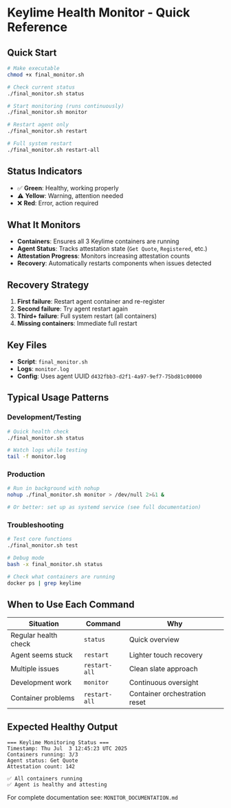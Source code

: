 # Keylime Health Monitor - Quick Reference

## Quick Start
```bash
# Make executable
chmod +x final_monitor.sh

# Check current status
./final_monitor.sh status

# Start monitoring (runs continuously)
./final_monitor.sh monitor

# Restart agent only
./final_monitor.sh restart

# Full system restart
./final_monitor.sh restart-all
```

## Status Indicators
- ✅ **Green**: Healthy, working properly
- ⚠️ **Yellow**: Warning, attention needed
- ❌ **Red**: Error, action required

## What It Monitors
- **Containers**: Ensures all 3 Keylime containers are running
- **Agent Status**: Tracks attestation state (`Get Quote`, `Registered`, etc.)
- **Attestation Progress**: Monitors increasing attestation counts
- **Recovery**: Automatically restarts components when issues detected

## Recovery Strategy
1. **First failure**: Restart agent container and re-register
2. **Second failure**: Try agent restart again
3. **Third+ failure**: Full system restart (all containers)
4. **Missing containers**: Immediate full restart

## Key Files
- **Script**: `final_monitor.sh`
- **Logs**: `monitor.log` 
- **Config**: Uses agent UUID `d432fbb3-d2f1-4a97-9ef7-75bd81c00000`

## Typical Usage Patterns

### Development/Testing
```bash
# Quick health check
./final_monitor.sh status

# Watch logs while testing
tail -f monitor.log
```

### Production
```bash
# Run in background with nohup
nohup ./final_monitor.sh monitor > /dev/null 2>&1 &

# Or better: set up as systemd service (see full documentation)
```

### Troubleshooting
```bash
# Test core functions
./final_monitor.sh test

# Debug mode
bash -x final_monitor.sh status

# Check what containers are running
docker ps | grep keylime
```

## When to Use Each Command

| Situation | Command | Why |
|-----------|---------|-----|
| Regular health check | `status` | Quick overview |
| Agent seems stuck | `restart` | Lighter touch recovery |
| Multiple issues | `restart-all` | Clean slate approach |
| Development work | `monitor` | Continuous oversight |
| Container problems | `restart-all` | Container orchestration reset |

## Expected Healthy Output
```
=== Keylime Monitoring Status ===
Timestamp: Thu Jul  3 12:45:23 UTC 2025
Containers running: 3/3
Agent status: Get Quote
Attestation count: 142

✅ All containers running
✅ Agent is healthy and attesting
```

For complete documentation see: `MONITOR_DOCUMENTATION.md`
